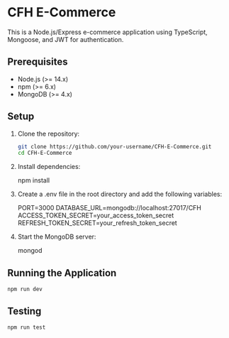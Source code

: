 # CFH E-Commerce

This is a Node.js/Express e-commerce application using TypeScript, Mongoose, and JWT for authentication.

## Prerequisites

- Node.js (>= 14.x)
- npm (>= 6.x)
- MongoDB (>= 4.x)

## Setup

1. Clone the repository:

   ```sh
   git clone https://github.com/your-username/CFH-E-Commerce.git
   cd CFH-E-Commerce

   ```

2. Install dependencies:

   npm install

3. Create a .env file in the root directory and add the following variables:

   PORT=3000
   DATABASE_URL=mongodb://localhost:27017/CFH
   ACCESS_TOKEN_SECRET=your_access_token_secret
   REFRESH_TOKEN_SECRET=your_refresh_token_secret

4. Start the MongoDB server:

   mongod

## Running the Application

    npm run dev

## Testing

    npm run test
